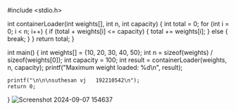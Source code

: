#include <stdio.h>

int containerLoader(int weights[], int n, int capacity) {
    int total = 0;
    for (int i = 0; i < n; i++) {
        if (total + weights[i] <= capacity) {
            total += weights[i];
        } else {
            break;
        }
    }
    return total;
}

int main() {
    int weights[] = {10, 20, 30, 40, 50};
    int n = sizeof(weights) / sizeof(weights[0]);
    int capacity = 100;
    int result = containerLoader(weights, n, capacity);
    printf("Maximum weight loaded: %d\n", result);
    
    printf("\n\n\nsuthesan vj   192210542\n");
    return 0;
}
![Screenshot 2024-09-07 154637](https://github.com/user-attachments/assets/44c8eb7f-a642-43bc-adb8-62ddf7201d3f)
